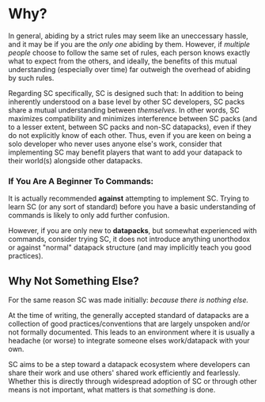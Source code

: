 # Why?

In general, abiding by a strict rules may seem like an uneccessary hassle, and it may be if you are the *only one* abiding by them. However, if *multiple people* choose to follow the same set of rules, each person knows exactly what to expect from the others, and ideally, the benefits of this mutual understanding (especially over time) far outweigh the overhead of abiding by such rules.

Regarding SC specifically, SC is designed such that: In addition to being inherently understood on a base level by other SC developers, SC packs share a mutual understanding between *themselves*. In other words, SC maximizes compatibility and minimizes interference between SC packs (and to a lesser extent, between SC packs and non-SC datapacks), even if they do not explicitly know of each other. Thus, even if you are keen on being a solo developer who never uses anyone else's work, consider that implementing SC may benefit players that want to add your datapack to their world(s) alongside other datapacks.

### If You Are A Beginner To Commands:
It is actually recommended **against** attempting to implement SC. Trying to learn SC (or any sort of standard) before you have a basic understanding of commands is likely to only add further confusion.

However, if you are only new to **datapacks**, but somewhat experienced with commands, consider trying SC, it does not introduce anything unorthodox or against "normal" datapack structure (and may implicitly teach you good practices).

## Why Not Something Else?
For the same reason SC was made initially: *because there is nothing else.*

At the time of writing, the generally accepted standard of datapacks are a collection of good practices/conventions that are largely unspoken and/or not formally documented. This leads to an environment where it is usually a headache (or worse) to integrate someone elses work/datapack with your own.

SC aims to be a step toward a datapack ecosystem where developers can share their work and use others' shared work efficiently and fearlessly. Whether this is directly through widespread adoption of SC or through other means is not important, what matters is that *something* is done.